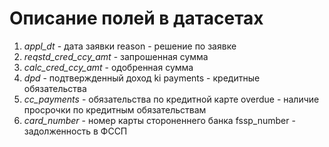 # Описание полей в датасетах

1. *appl_dt* - дата заявки reason - решение по заявке 
2. *reqstd_cred_ccy_amt* - запрошенная сумма
3. *calc_cred_ccy_amt* - одобренная сумма
4. *dpd* - подтвержденный доход ki payments - кредитные обязательства 
5. *cc_payments* - обязательства по кредитной карте overdue - наличие просрочки по кредитным обязательствам
6. *card_number* - номер карты стороненнего банка fssp_number - задолженность в ФССП
